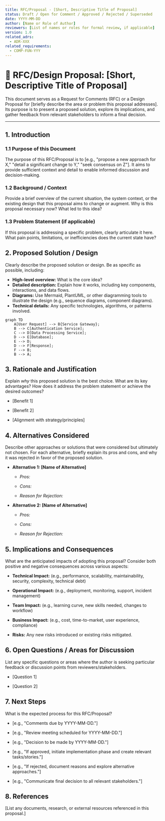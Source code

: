 ```yaml
---
title: RFC/Proposal - [Short, Descriptive Title of Proposal]
status: Draft / Open for Comment / Approved / Rejected / Superseded
date: YYYY-MM-DD
author: [Name or Role of Author]
reviewers: [List of names or roles for formal review, if applicable]
version: 1.0
related_adrs:
  - ADR-XXX
related_requirements:
  - COMP-FUN-YYY
---
```


# 📝 RFC/Design Proposal: [Short, Descriptive Title of Proposal]

This document serves as a Request for Comments (RFC) or a Design Proposal for [briefly describe the area or problem this proposal addresses]. Its purpose is to present a proposed solution, explore its implications, and gather feedback from relevant stakeholders to inform a final decision.

---

## 1. Introduction

### 1.1 Purpose of this Document

The purpose of this RFC/Proposal is to [e.g., "propose a new approach for X," "detail a significant change to Y," "seek consensus on Z"]. It aims to provide sufficient context and detail to enable informed discussion and decision-making.

### 1.2 Background / Context

Provide a brief overview of the current situation, the system context, or the existing design that this proposal aims to change or augment. Why is this proposal necessary now? What led to this idea?

### 1.3 Problem Statement (if applicable)

If this proposal is addressing a specific problem, clearly articulate it here. What pain points, limitations, or inefficiencies does the current state have?

## 2. Proposed Solution / Design

Clearly describe the proposed solution or design. Be as specific as possible, including:

* **High-level overview:** What is the core idea?
* **Detailed description:** Explain how it works, including key components, interactions, and data flows.
* **Diagrams:** Use Mermaid, PlantUML, or other diagramming tools to illustrate the design (e.g., sequence diagrams, component diagrams).
* **Technical details:** Any specific technologies, algorithms, or patterns involved.

```mermaid
graph TD
    A[User Request] --> B{Service Gateway};
    B --> C[Authentication Service];
    C --> D[Data Processing Service];
    D --> E[Database];
    E --> D;
    D --> F[Response];
    F --> B;
    B --> A;
```
## 3. Rationale and Justification

Explain *why* this proposed solution is the best choice. What are its key advantages? How does it address the problem statement or achieve the desired outcomes?

* \[Benefit 1]

* \[Benefit 2]

* \[Alignment with strategy/principles]

## 4. Alternatives Considered

Describe other approaches or solutions that were considered but ultimately not chosen. For each alternative, briefly explain its pros and cons, and why it was rejected in favor of the proposed solution.

* **Alternative 1: \[Name of Alternative]**

  * *Pros:*

  * *Cons:*

  * *Reason for Rejection:*

* **Alternative 2: \[Name of Alternative]**

  * *Pros:*

  * *Cons:*

  * *Reason for Rejection:*

## 5. Implications and Consequences

What are the anticipated impacts of adopting this proposal? Consider both positive and negative consequences across various aspects:

* **Technical Impact:** (e.g., performance, scalability, maintainability, security, complexity, technical debt)

* **Operational Impact:** (e.g., deployment, monitoring, support, incident management)

* **Team Impact:** (e.g., learning curve, new skills needed, changes to workflow)

* **Business Impact:** (e.g., cost, time-to-market, user experience, compliance)

* **Risks:** Any new risks introduced or existing risks mitigated.

## 6. Open Questions / Areas for Discussion

List any specific questions or areas where the author is seeking particular feedback or discussion points from reviewers/stakeholders.

* \[Question 1]

* \[Question 2]

## 7. Next Steps

What is the expected process for this RFC/Proposal?

* \[e.g., "Comments due by YYYY-MM-DD."]

* \[e.g., "Review meeting scheduled for YYYY-MM-DD."]

* \[e.g., "Decision to be made by YYYY-MM-DD."]

* \[e.g., "If approved, initiate implementation phase and create relevant tasks/stories."]

* \[e.g., "If rejected, document reasons and explore alternative approaches."]

* \[e.g., "Communicate final decision to all relevant stakeholders."]

## 8. References

\[List any documents, research, or external resources referenced in this proposal.]
